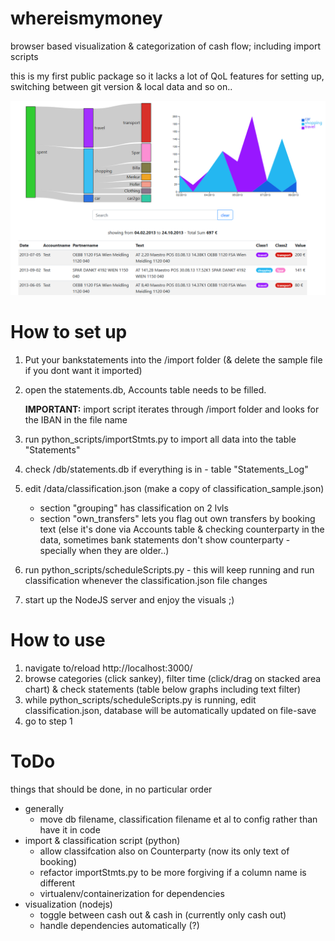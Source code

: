 # whereismymoney
browser based visualization &amp; categorization of cash flow; including import scripts

this is my first public package so it lacks a lot of QoL features for setting up, switching between git version & local data and so on..


![alt text](./preview_pic.png "Preview Picture")

# How to set up
1. Put your bankstatements into the /import folder (& delete the sample file if you dont want it imported)
2. open the statements.db, Accounts table needs to be filled. 
   
   **IMPORTANT:** import script iterates through /import folder and looks for the IBAN in the file name

3. run python_scripts/importStmts.py to import all data into the table "Statements"
4. check /db/statements.db if everything is in - table "Statements_Log"
4. edit /data/classification.json (make a copy of classification_sample.json)
   * section "grouping" has classification on 2 lvls
   * section "own_transfers" lets you flag out own transfers by booking text (else it's done via Accounts table & checking counterparty in the data, sometimes bank statements don't show counterparty - specially when they are older..)
5. run python_scripts/scheduleScripts.py - this will keep running and run classification whenever the classification.json file changes
6. start up the NodeJS server and enjoy the visuals ;)

# How to use
1. navigate to/reload http://localhost:3000/
2. browse categories (click sankey), filter time (click/drag on stacked area chart) & check statements (table below graphs including text filter)
3. while python_scripts/scheduleScripts.py is running, edit classification.json, database will be automatically updated on file-save
4. go to step 1

# ToDo
things that should be done, in no particular order

  * generally
    * move db filename, classification filename et al to config rather than have it in code
  * import & classification script (python)
    * allow classifcation also on Counterparty (now its only text of booking)
    * refactor importStmts.py to be more forgiving if a column name is different
    * virtualenv/containerization for dependencies
  * visualization (nodejs)
    * toggle between cash out & cash in (currently only cash out)
    * handle dependencies automatically (?)
